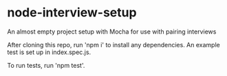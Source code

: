 # node-interview-setup
An almost empty project setup with Mocha for use with pairing interviews

After cloning this repo, run 'npm i' to install any dependencies. An example test is set up in index.spec.js.

To run tests, run 'npm test'.